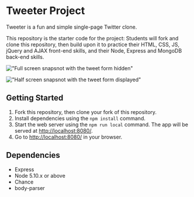# Tweeter Project

Tweeter is a fun and simple single-page Twitter clone.

This repository is the starter code for the project: Students will fork and clone this repository, then build upon it to practice their HTML, CSS, JS, jQuery and AJAX front-end skills, and their Node, Express and MongoDB back-end skills.

!["Full screen snapsnot with the tweet form hidden"](https://github.com/duffelshuffel/tweeter/blob/master/public/docs/maximizedTweetFormHidden.png?raw=true)

!["Half screen snapsnot with the tweet form displayed"](https://github.com/duffelshuffel/tweeter/blob/master/public/docs/withTweetForm.png?raw=true)


## Getting Started

1. Fork this repository, then clone your fork of this repository.
2. Install dependencies using the `npm install` command.
3. Start the web server using the `npm run local` command. The app will be served at <http://localhost:8080/>.
4. Go to <http://localhost:8080/> in your browser.

## Dependencies

- Express
- Node 5.10.x or above
- Chance
- body-parser
